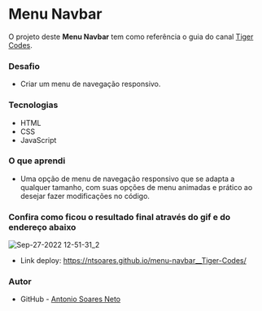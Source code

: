 # Menu Navbar

O projeto deste <strong>Menu Navbar</strong> tem como referência o guia do canal [Tiger Codes](https://youtu.be/bHRXRYTppHM).

### Desafio

* Criar um menu de navegação responsivo.

### Tecnologias

* HTML
* CSS
* JavaScript

### O que aprendi

* Uma opção de menu de navegação responsivo que se adapta a qualquer tamanho, com suas opções de menu animadas e prático ao desejar fazer modificações no código.

### Confira como ficou o resultado final através do gif e do endereço abaixo

![Sep-27-2022 12-51-31_2](https://user-images.githubusercontent.com/86579155/192574995-12d2f79a-090e-4de8-9c2d-9717edfd3c13.gif)

* Link deploy: https://ntsoares.github.io/menu-navbar__Tiger-Codes/

### Autor

- GitHub - [Antonio Soares Neto](https://github.com/NtSoares)
